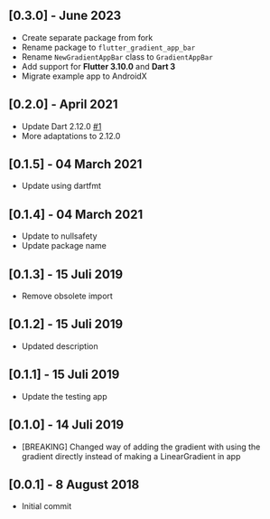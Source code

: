 ## [0.3.0] - June 2023

 - Create separate package from fork
 - Rename package to `flutter_gradient_app_bar`
 - Rename `NewGradientAppBar` class to `GradientAppBar`
 - Add support for **Flutter 3.10.0** and **Dart 3**
 - Migrate example app to AndroidX

## [0.2.0] - April 2021

 - Update Dart 2.12.0 [#1](https://github.com/GUIKAR741/NewGradientAppBar/pull/1)
 - More adaptations to 2.12.0

## [0.1.5] - 04 March 2021

 - Update using dartfmt

## [0.1.4] - 04 March 2021

 - Update to nullsafety
 - Update package name

## [0.1.3] - 15 Juli 2019

 - Remove obsolete import

## [0.1.2] - 15 Juli 2019

 - Updated description

## [0.1.1] - 15 Juli 2019

 - Update the testing app

## [0.1.0] - 14 Juli 2019

 - [BREAKING] Changed way of adding the gradient with using the gradient directly instead of making a LinearGradient in app

## [0.0.1] - 8 August 2018

 - Initial commit

